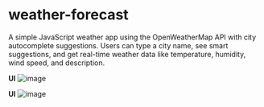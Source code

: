 # weather-forecast
A simple JavaScript weather app using the OpenWeatherMap API with city autocomplete suggestions. Users can type a city name, see smart suggestions, and get real-time weather data like temperature, humidity, wind speed, and description.

**UI**
![image](https://github.com/user-attachments/assets/65440160-4ecc-4d79-9d02-ad81a325b31f)

**UI**
![image](https://github.com/user-attachments/assets/9e4c4673-2ecb-4550-bef2-8585979a462e)


